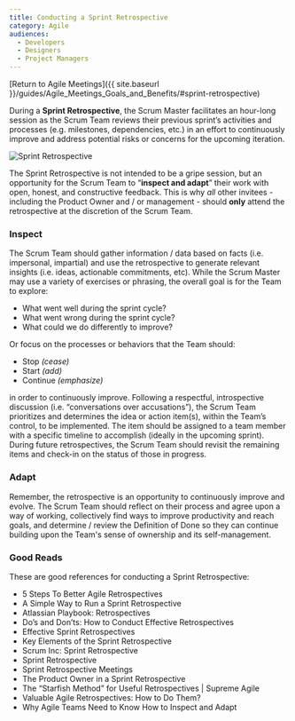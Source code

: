 ```yaml
---
title: Conducting a Sprint Retrospective
category: Agile
audiences:
  - Developers
  - Designers
  - Project Managers
---
```


[Return to Agile Meetings]({{ site.baseurl }}/guides/Agile_Meetings_Goals_and_Benefits/#sprint-retrospective)

During a **Sprint Retrospective**, the Scrum Master facilitates an hour-long session as the Scrum Team reviews their previous sprint’s activities and processes (e.g. milestones, dependencies, etc.) in an effort to continuously improve and address potential risks or concerns for the upcoming iteration.

<img src="{{ site.baseurl }}/assets/img/guides/Ken_Rubin_Sprint_Retrospective.png"
  alt="Sprint Retrospective"
  class="guide-image guide-image-half">  

The Sprint Retrospective is not intended to be a gripe session, but an opportunity for the Scrum Team to “**inspect and adapt**” their work with open, honest, and constructive feedback. This is why *all* other invitees - including the Product Owner and / or management - should **only** attend the retrospective at the discretion of the Scrum Team.

### Inspect
The Scrum Team should gather information / data based on facts (i.e. impersonal, impartial) and use the retrospective to generate relevant insights (i.e. ideas, actionable commitments, etc). While the Scrum Master may use a variety of exercises or phrasing, the overall goal is for the Team to explore:
* What went well during the sprint cycle?
* What went wrong during the sprint cycle?
* What could we do differently to improve?

Or focus on the processes or behaviors that the Team should:
* Stop _(cease)_
* Start _(add)_
* Continue _(emphasize)_

in order to continuously improve. Following a respectful, introspective discussion (i.e. “conversations over accusations”), the Scrum Team prioritizes and determines the idea or action item(s), within the Team’s control, to be implemented. The item should be assigned to a team member with a specific timeline to accomplish (ideally in the upcoming sprint). During future retrospectives, the Scrum Team should revisit the remaining items and check-in on the status of those in progress.

### Adapt
Remember, the retrospective is an opportunity to continuously improve and evolve. The Scrum Team should reflect on their process and agree upon a way of working, collectively find ways to improve productivity and reach goals, and determine / review the Definition of Done so they can continue building upon the Team's sense of ownership and its self-management.

### Good Reads
These are good references for conducting a Sprint Retrospective:
* 5 Steps To Better Agile Retrospectives
* A Simple Way to Run a Sprint Retrospective
* Atlassian Playbook: Retrospectives
* Do’s and Don’ts: How to Conduct Effective Retrospectives
* Effective Sprint Retrospectives
* Key Elements of the Sprint Retrospective
* Scrum Inc: Sprint Retrospective
* Sprint Retrospective
* Sprint Retrospective Meetings
* The Product Owner in a Sprint Retrospective
* The “Starfish Method” for Useful Retrospectives | Supreme Agile
* Valuable Agile Retrospectives: How to Do Them?
* Why Agile Teams Need to Know How to Inspect and Adapt
